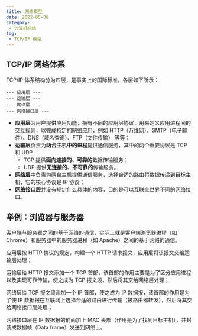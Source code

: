 ```yaml
---
title: 网络模型
date: 2022-05-06
category:
 - 计算机网络
tag:
 - TCP/IP 模型
---
```


## TCP/IP 网络体系

TCP/IP 体系结构分为四层，是事实上的国际标准，各层如下所示：

```
--- 应用层 ---
--- 运输层 ---
--- 网络层 ---
--- 网络接口层 ---
```

* **应用层**为用户提供应用功能，拥有不同的应用层协议，用来定义应用进程间的交互规则，以完成特定的网络应用，例如 HTTP（万维网）、SMTP（电子邮件）、DNS（域名查询）、FTP（文件传输） 等等；
* **运输层**负责为**两台主机中的进程**提供通信服务，其中的两个重要协议是 TCP 和 UDP：
  * TCP 提供**面向连接的、可靠的**数据传输服务；
  * UDP 提供**无连接的、不可靠的**传输服务。
* **网络层**中负责为两台主机提供通信服务，选择合适的路由将数据传递到目标主机，它的核心协议是 IP 协议；
* **网络接口层**并没有规定什么具体的内容，目的是可以互联全世界不同的网络接口。

## 举例：浏览器与服务器

客户端与服务器之间的基于网络的通信，实际上就是客户端浏览器进程（如 Chrome）和服务器中的服务器进程（如 Apache）之间的基于网络的通信。

应用层按 HTTP 协议的规定，构建一个 HTTP 请求报文，应用层将该报文交给运输层处理；

<!-- TODO HTTP 报文内容 -->

运输层给 HTTP 报文添加一个 TCP 首部，该首部的作用主要是为了区分应用进程以及实现可靠传输，使之成为 TCP 报文段，然后将其交给网络层处理；

<!-- TODO TCP 首部格式 -->

网络层给 TCP 报文段添加一个 IP 首部，使之成为 IP 数据报，该首部的作用是为了使 IP 数据报在互联网上选择合适的路由进行传输（被路由器转发），然后将其交给网络接口层处理；

网络接口层在 IP 数据报的前面加上 MAC 头部（作用是为了找到目标主机），并封装成数据帧（Data frame）发送到网络上。

<!-- TODO 通信图 -->